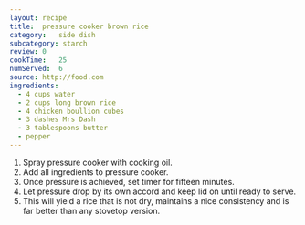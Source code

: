 ```yaml
---
layout: recipe
title: 	pressure cooker brown rice
category:	side dish
subcategory: starch
review:	0
cookTime:	25
numServed:	6
source:	http://food.com
ingredients:
  - 4 cups water
  - 2 cups long brown rice
  - 4 chicken boullion cubes
  - 3 dashes Mrs Dash
  - 3 tablespoons butter
  - pepper
---
```


1. Spray pressure cooker with cooking oil.
2. Add all ingredients to pressure cooker.
3. Once pressure is achieved, set timer for fifteen minutes.
4. Let pressure drop by its own accord and keep lid on until ready to serve.
5. This will yield a rice that is not dry, maintains a nice consistency and is far better than any stovetop version.
